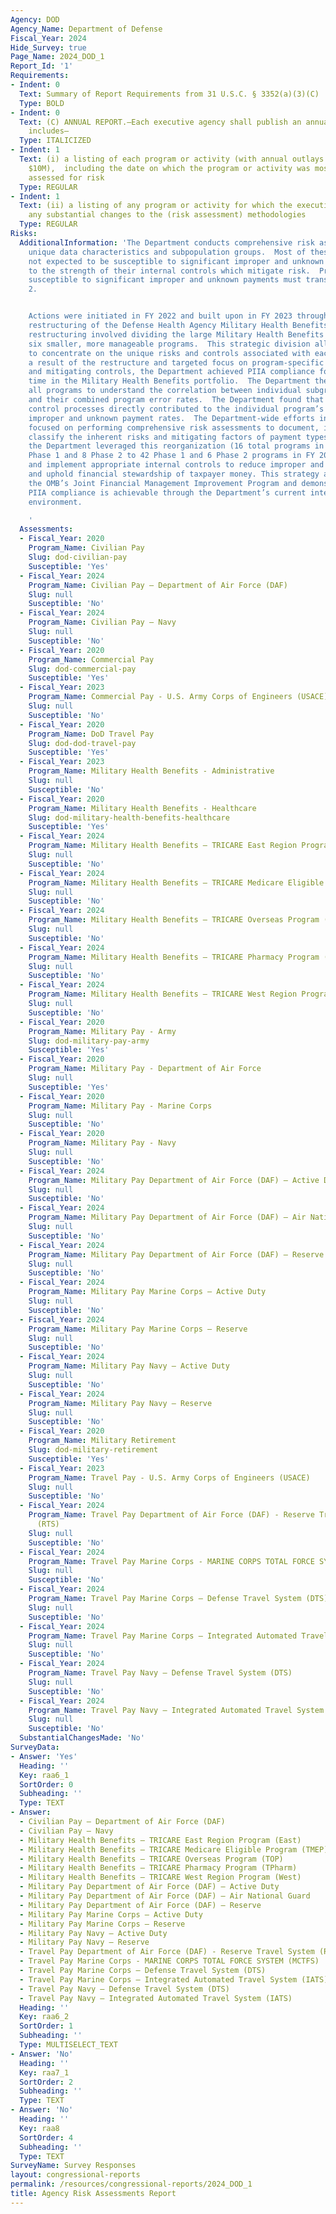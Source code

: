 ```yaml
---
Agency: DOD
Agency_Name: Department of Defense
Fiscal_Year: 2024
Hide_Survey: true
Page_Name: 2024_DOD_1
Report_Id: '1'
Requirements:
- Indent: 0
  Text: Summary of Report Requirements from 31 U.S.C. § 3352(a)(3)(C)
  Type: BOLD
- Indent: 0
  Text: (C) ANNUAL REPORT.—Each executive agency shall publish an annual report that
    includes—
  Type: ITALICIZED
- Indent: 1
  Text: (i) a listing of each program or activity (with annual outlays greater than
    $10M),  including the date on which the program or activity was most recently
    assessed for risk
  Type: REGULAR
- Indent: 1
  Text: (ii) a listing of any program or activity for which the executive agency makes
    any substantial changes to the (risk assessment) methodologies
  Type: REGULAR
Risks:
  AdditionalInformation: 'The Department conducts comprehensive risk assessments on
    unique data characteristics and subpopulation groups.  Most of these groups are
    not expected to be susceptible to significant improper and unknown payments due
    to the strength of their internal controls which mitigate risk.  Programs deemed
    susceptible to significant improper and unknown payments must transition to Phase
    2.


    Actions were initiated in FY 2022 and built upon in FY 2023 through the successful
    restructuring of the Defense Health Agency Military Health Benefits portfolio.  The
    restructuring involved dividing the large Military Health Benefits program into
    six smaller, more manageable programs.  This strategic division allowed the Department
    to concentrate on the unique risks and controls associated with each program.  As
    a result of the restructure and targeted focus on program-specific risk factors
    and mitigating controls, the Department achieved PIIA compliance for the first
    time in the Military Health Benefits portfolio.  The Department then examined
    all programs to understand the correlation between individual subgroup error rates
    and their combined program error rates.  The Department found that robust internal
    control processes directly contributed to the individual program’s lower projected
    improper and unknown payment rates.  The Department-wide efforts in FY 2024 were
    focused on performing comprehensive risk assessments to document, identify, and
    classify the inherent risks and mitigating factors of payment types. As such,
    the Department leveraged this reorganization (16 total programs in FY 2023; 8
    Phase 1 and 8 Phase 2 to 42 Phase 1 and 6 Phase 2 programs in FY 2024) to develop
    and implement appropriate internal controls to reduce improper and unknown payments
    and uphold financial stewardship of taxpayer money. This strategy aligns with
    the OMB’s Joint Financial Management Improvement Program and demonstrates that
    PIIA compliance is achievable through the Department’s current internal control
    environment.

    '
  Assessments:
  - Fiscal_Year: 2020
    Program_Name: Civilian Pay
    Slug: dod-civilian-pay
    Susceptible: 'Yes'
  - Fiscal_Year: 2024
    Program_Name: Civilian Pay – Department of Air Force (DAF)
    Slug: null
    Susceptible: 'No'
  - Fiscal_Year: 2024
    Program_Name: Civilian Pay – Navy
    Slug: null
    Susceptible: 'No'
  - Fiscal_Year: 2020
    Program_Name: Commercial Pay
    Slug: dod-commercial-pay
    Susceptible: 'Yes'
  - Fiscal_Year: 2023
    Program_Name: Commercial Pay - U.S. Army Corps of Engineers (USACE)
    Slug: null
    Susceptible: 'No'
  - Fiscal_Year: 2020
    Program_Name: DoD Travel Pay
    Slug: dod-dod-travel-pay
    Susceptible: 'Yes'
  - Fiscal_Year: 2023
    Program_Name: Military Health Benefits - Administrative
    Slug: null
    Susceptible: 'No'
  - Fiscal_Year: 2020
    Program_Name: Military Health Benefits - Healthcare
    Slug: dod-military-health-benefits-healthcare
    Susceptible: 'Yes'
  - Fiscal_Year: 2024
    Program_Name: Military Health Benefits – TRICARE East Region Program (East)
    Slug: null
    Susceptible: 'No'
  - Fiscal_Year: 2024
    Program_Name: Military Health Benefits – TRICARE Medicare Eligible Program (TMEP)
    Slug: null
    Susceptible: 'No'
  - Fiscal_Year: 2024
    Program_Name: Military Health Benefits – TRICARE Overseas Program (TOP)
    Slug: null
    Susceptible: 'No'
  - Fiscal_Year: 2024
    Program_Name: Military Health Benefits – TRICARE Pharmacy Program (TPharm)
    Slug: null
    Susceptible: 'No'
  - Fiscal_Year: 2024
    Program_Name: Military Health Benefits – TRICARE West Region Program (West)
    Slug: null
    Susceptible: 'No'
  - Fiscal_Year: 2020
    Program_Name: Military Pay - Army
    Slug: dod-military-pay-army
    Susceptible: 'Yes'
  - Fiscal_Year: 2020
    Program_Name: Military Pay - Department of Air Force
    Slug: null
    Susceptible: 'Yes'
  - Fiscal_Year: 2020
    Program_Name: Military Pay - Marine Corps
    Slug: null
    Susceptible: 'No'
  - Fiscal_Year: 2020
    Program_Name: Military Pay - Navy
    Slug: null
    Susceptible: 'No'
  - Fiscal_Year: 2024
    Program_Name: Military Pay Department of Air Force (DAF) – Active Duty
    Slug: null
    Susceptible: 'No'
  - Fiscal_Year: 2024
    Program_Name: Military Pay Department of Air Force (DAF) – Air National Guard
    Slug: null
    Susceptible: 'No'
  - Fiscal_Year: 2024
    Program_Name: Military Pay Department of Air Force (DAF) – Reserve
    Slug: null
    Susceptible: 'No'
  - Fiscal_Year: 2024
    Program_Name: Military Pay Marine Corps – Active Duty
    Slug: null
    Susceptible: 'No'
  - Fiscal_Year: 2024
    Program_Name: Military Pay Marine Corps – Reserve
    Slug: null
    Susceptible: 'No'
  - Fiscal_Year: 2024
    Program_Name: Military Pay Navy – Active Duty
    Slug: null
    Susceptible: 'No'
  - Fiscal_Year: 2024
    Program_Name: Military Pay Navy – Reserve
    Slug: null
    Susceptible: 'No'
  - Fiscal_Year: 2020
    Program_Name: Military Retirement
    Slug: dod-military-retirement
    Susceptible: 'Yes'
  - Fiscal_Year: 2023
    Program_Name: Travel Pay - U.S. Army Corps of Engineers (USACE)
    Slug: null
    Susceptible: 'No'
  - Fiscal_Year: 2024
    Program_Name: Travel Pay Department of Air Force (DAF) - Reserve Travel System
      (RTS)
    Slug: null
    Susceptible: 'No'
  - Fiscal_Year: 2024
    Program_Name: Travel Pay Marine Corps - MARINE CORPS TOTAL FORCE SYSTEM (MCTFS)
    Slug: null
    Susceptible: 'No'
  - Fiscal_Year: 2024
    Program_Name: Travel Pay Marine Corps – Defense Travel System (DTS)
    Slug: null
    Susceptible: 'No'
  - Fiscal_Year: 2024
    Program_Name: Travel Pay Marine Corps – Integrated Automated Travel System (IATS)
    Slug: null
    Susceptible: 'No'
  - Fiscal_Year: 2024
    Program_Name: Travel Pay Navy – Defense Travel System (DTS)
    Slug: null
    Susceptible: 'No'
  - Fiscal_Year: 2024
    Program_Name: Travel Pay Navy – Integrated Automated Travel System (IATS)
    Slug: null
    Susceptible: 'No'
  SubstantialChangesMade: 'No'
SurveyData:
- Answer: 'Yes'
  Heading: ''
  Key: raa6_1
  SortOrder: 0
  Subheading: ''
  Type: TEXT
- Answer:
  - Civilian Pay – Department of Air Force (DAF)
  - Civilian Pay – Navy
  - Military Health Benefits – TRICARE East Region Program (East)
  - Military Health Benefits – TRICARE Medicare Eligible Program (TMEP)
  - Military Health Benefits – TRICARE Overseas Program (TOP)
  - Military Health Benefits – TRICARE Pharmacy Program (TPharm)
  - Military Health Benefits – TRICARE West Region Program (West)
  - Military Pay Department of Air Force (DAF) – Active Duty
  - Military Pay Department of Air Force (DAF) – Air National Guard
  - Military Pay Department of Air Force (DAF) – Reserve
  - Military Pay Marine Corps – Active Duty
  - Military Pay Marine Corps – Reserve
  - Military Pay Navy – Active Duty
  - Military Pay Navy – Reserve
  - Travel Pay Department of Air Force (DAF) - Reserve Travel System (RTS)
  - Travel Pay Marine Corps - MARINE CORPS TOTAL FORCE SYSTEM (MCTFS)
  - Travel Pay Marine Corps – Defense Travel System (DTS)
  - Travel Pay Marine Corps – Integrated Automated Travel System (IATS)
  - Travel Pay Navy – Defense Travel System (DTS)
  - Travel Pay Navy – Integrated Automated Travel System (IATS)
  Heading: ''
  Key: raa6_2
  SortOrder: 1
  Subheading: ''
  Type: MULTISELECT_TEXT
- Answer: 'No'
  Heading: ''
  Key: raa7_1
  SortOrder: 2
  Subheading: ''
  Type: TEXT
- Answer: 'No'
  Heading: ''
  Key: raa8
  SortOrder: 4
  Subheading: ''
  Type: TEXT
SurveyName: Survey Responses
layout: congressional-reports
permalink: /resources/congressional-reports/2024_DOD_1
title: Agency Risk Assessments Report
---
```

